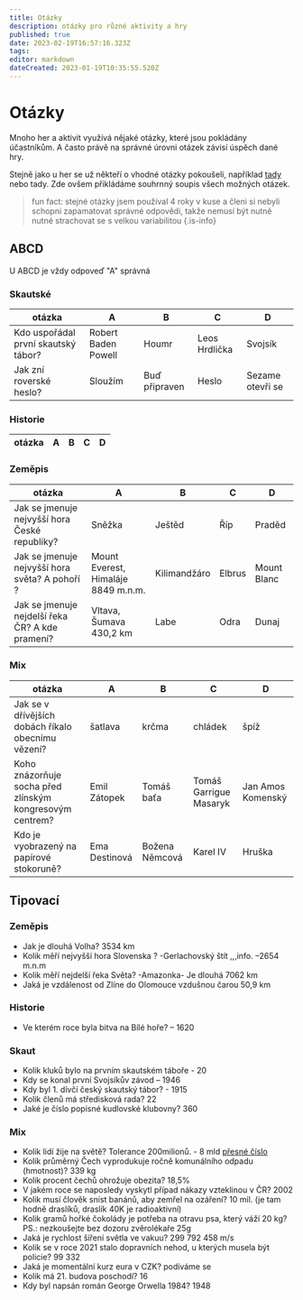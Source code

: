 ```yaml
---
title: Otázky
description: otázky pro různé aktivity a hry
published: true
date: 2023-02-19T16:57:16.323Z
tags: 
editor: markdown
dateCreated: 2023-01-19T10:35:55.520Z
---
```


# Otázky
Mnoho her a aktivit využívá nějaké otázky, které jsou pokládány účastníkům. A často právě na správné úrovni otázek závisí úspěch dané hry.

Stejně jako u her se už někteří o vhodné otázky pokoušeli, například <a href="https://docs.google.com/document/d/1P7vL9AhKSlb1zFRA_wlwcZ62L9xXwNi_0sSd0olxJkU/edit?usp=sharing">tady</a> nebo tady. Zde ovšem přikládáme souhrnný soupis všech možných otázek.

> fun fact: stejné otázky jsem používal 4 roky v kuse a členi si nebyli schopni zapamatovat správné odpovědi, takže nemusí být nutně nutné strachovat se s velkou variabilitou
{.is-info}


## ABCD
U ABCD je vždy odpoveď "A" správná

### Skautské

|otázka| A  |  B  |  C |  D  |
|----------------| ------ | ------ | ------ | ------|
|Kdo uspořádal první skautský tábor?|Robert Baden Powell|Houmr|Leos Hrdlička| Svojsík|
|Jak zní roverské heslo?|Sloužím|Buď připraven|Heslo|Sezame otevři se|


### Historie
|otázka| A  |  B  |  C |  D  |
|----------------| ------ | ------ | ------ | ------|

### Zeměpis
|otázka| A  |  B  |  C |  D  |
|----------------| ------ | ------ | ------ | ------|
|Jak se jmenuje nejvyšší hora České republiky?|Sněžka|Ještěd|Říp|Praděd|
|Jak se jmenuje nejvyšší hora světa? A pohoří ?|Mount Everest, Himaláje 8849 m.n.m.|Kilimandžáro|Elbrus|Mount Blanc|
|Jak se jmenuje nejdelší řeka ČR? A kde pramení?|Vltava, Šumava 430,2 km|Labe|Odra|Dunaj|




### Mix
|otázka| A  |  B  |  C |  D  |
|----------------| ------ | ------ | ------ | ------|
|Jak se v dřívějších dobách říkalo obecnímu vězení? | šatlava|krčma|chládek|špíž|
|Koho znázorňuje socha před zlínským kongresovým centrem?|Emil Zátopek|Tomáš baťa|Tomáš Garrigue Masaryk|Jan Amos Komenský|
|Kdo je vyobrazený na papírové stokoruně?|Ema Destinová|Božena Němcová|Karel IV|Hruška|





## Tipovací

### Zeměpis 
- Jak je dlouhá Volha? 3534 km
- Kolik měří nejvyšší hora Slovenska ? -Gerlachovský štít ,,,info. –2654 m.n.m
- Kolik měří nejdelší řeka Světa? -Amazonka- Je dlouhá 7062 km
- Jaká je vzdálenost od Zlíne do Olomouce vzdušnou čarou 50,9 km
### Historie
- Ve kterém roce byla bitva na Bílé hoře? – 1620

### Skaut
- Kolik kluků bylo na prvním skautském táboře - 20
- Kdy se konal první Svojsíkův závod – 1946
- Kdy byl 1. dívčí český skautský tábor? - 1915
- Kolik členů má středisková rada? 22
- Jaké je číslo popisné kudlovské klubovny? 360

### Mix
- Kolik lidí žije na světě? Tolerance 200milionů. - 8 mld <a href="https://www.worldometers.info/cz/">přesné číslo</a>
- Kolik průměrný Čech vyprodukuje ročně komunálního odpadu (hmotnost)? 339 kg
- Kolik procent čechů ohrožuje obezita?  18,5%
- V jakém roce se naposledy vyskytl případ nákazy vzteklinou v ČR? 2002
- Kolik musí člověk sníst banánů, aby zemřel na ozáření? 10 mil. (je tam hodně draslíků, draslík 40K je radioaktivní)
- Kolik gramů hořké čokolády je potřeba na otravu psa, který váží 20 kg? PS.: nezkoušejte bez dozoru zvěrolékaře 25g
- Jaká je rychlost šíření světla ve vakuu? 299 792 458 m/s
- Kolik se v roce 2021 stalo dopravních nehod, u kterých musela být policie? 99 332
- Jaká je momentální kurz eura v CZK? podíváme se
- Kolik má 21. budova poschodí? 16
- Kdy byl napsán román George Orwella 1984? 1948

